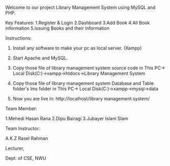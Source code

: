 Welcome to our project Library Management System using MySQL and PHP.

Key Features: 1.Register & Login 2.Dashboard 3.Add Book 4.All Book information 5.Issuing Books and their Information

Instructions:

1. Install any software to make your pc as local server. (Xampp)

2. Start Apache and MySQL.

3. Copy those file of library management system source code in This PC-> Local Disk(C:)->xampp->htdocs->Library Management System

4. Copy those file of library management system Database and Table folder's lms folder in This PC-> Local Disk(C:)->xampp->mysql->data

5. Now you are live in: http://localhost/library management system/

Team Member:

1.Mehedi Hasan Rana 2.Dipu Bairagi 3.Jubayer Islam SIam

Team Instructor:

A.K.Z Rasel Rahman

Lecturer,

Dept. of CSE, NWU

